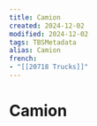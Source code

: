 ```yaml
---
title: Camion
created: 2024-12-02
modified: 2024-12-02
tags: TBSMetadata
alias: Camion
french:
- "[[20718 Trucks]]"
---
```

# Camion
